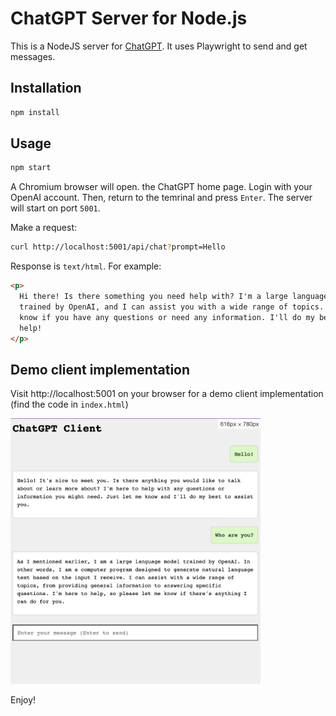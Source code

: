 # ChatGPT Server for Node.js

This is a NodeJS server for [ChatGPT](https://chat.openai.com/chat). It uses Playwright to send and get messages.

## Installation

```bash
npm install
```

## Usage

```bash
npm start
```

A Chromium browser will open. the ChatGPT home page. Login with your OpenAI account. Then, return to the temrinal and press `Enter`. The server will start on port `5001`.

Make a request:

```bash
curl http://localhost:5001/api/chat?prompt=Hello
```

Response is `text/html`. For example:

```html
<p>
  Hi there! Is there something you need help with? I'm a large language model
  trained by OpenAI, and I can assist you with a wide range of topics. Let me
  know if you have any questions or need any information. I'll do my best to
  help!
</p>
```

## Demo client implementation

Visit http://localhost:5001 on your browser for a demo client implementation (find the code in `index.html`)

<img src="./demo-screenshot.png" width="400">

Enjoy!
